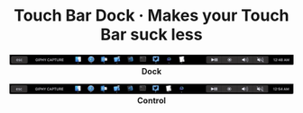 <h1 align="center">
    Touch Bar Dock &middot; Makes your Touch Bar suck less
</h1>

<p align="center">
    <img src="doc/Dock.gif"/><br/>
    <b>Dock</b>
</p>

<p align="center">
    <img src="doc/Control.gif"/><br/>
    <b>Control</b>
</p>
